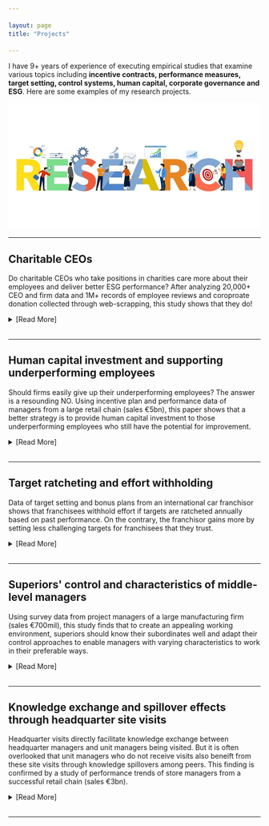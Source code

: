 ```yaml
---

layout: page
title: "Projects"

---
```

<link rel="stylesheet" href="/assets/css/res.css">

I have 9+ years of experience of executing empirical studies that examine various topics including **incentive contracts, performance measures, target setting, control systems, human capital, corporate governance and ESG**. Here are some examples of my research projects. 
<div class="container">
<img class="container_img" src="/images/research.jpeg">
</div>
<hr>

## Charitable CEOs
<div class="headline">Do charitable CEOs who take positions in charities care more about their employees and deliver better ESG performance? After analyzing 20,000+ CEO and firm data and 1M+ records of employee reviews and coroproate donation collected through web-scrapping, this study shows that they do! 
</div>

<p></p>
<details>
    <summary>[Read More]</summary>
    <img style="border: 0px solid; width: 180px; height: 180px; float:left; padding:0px 30px 100px 0px" src="/images/charity.jpg" alt="" class="inline-block"> 
    <p>Recently, both firms and individuals face high expectations that they behave responsibly. Not only individuals volunteer for chritable organizations, CEOs have been observed taking up roles as trustees, members or directors at chariatlable organizations as well. By analyzing data on CEO and firm characteristics, 1M+ employee reviews on Glassdoor.com, and 1M+ records of corporate donations, this paper studies whether charitable CEOs, those taking positions in charities, behave consistently and ethincally in making corporate decisions.</p>
    <p>Although concerns persist that CEOs engage with charities for enhancing social image, our paper uncovers that charitable CEOs on average are likely prosocial in nature. They invest more in ESG activities and consequently garner appreciation from the employees. Furthermore, charitable CEOs behave responsibly in other corporate matters, such as issuing higher quality financial reports and offering more precise management forecasts to stakeholders.
    </p>
</details>
<br>
<hr>

## Human capital investment and supporting underperforming employees
<div class="headline">Should firms easily give up their underperforming employees? The answer is a resounding NO. Using incentive plan and performance data of managers from a large retail chain (sales €5bn), this paper shows that a better strategy is to provide human capital investment to those underperforming employees who still have the potential for improvement.
</div>

<p></p>
<details>
    <summary>[Read More]</summary>
    <img style="border: 0px solid; width: 180px; height: 160px; float:left; padding:0px 30px 200px 0px" src="/images/human_capital.jpg" alt="" class="inline-block"> 
    <p>Undoubtedly employees are the most valuable assets of an organization. Motivated employees reach new targets, develop innovative products, and dedicate great efforts to realizing company objectives. However, some employees miss the target due to a deficiency in requisite management knowledge and skills despite having the potential for improvement. Studies often suggest to fire underperforming employees, but this suggestion seems over-simplified given that underperformance occurs so often and probably not realistic in practice given the cost of dismissal.</p>
    <p>Using performance data from a successful retail chain, this papers investigates the role of human capital investments in keeping underperfomring employees motivated and helping them improve performance. Our research shows that when employees underperform the targets but outperform their peers, it is beneficial for firms to provide training and mentoring opportunities to these employees, rather than dismiss them. Through such investment in human capital development, underperforming employees can elevate their performance, consequently enhancing a firm's probability of sustaining good performance. 
    </p>
</details>
<br>
<hr>

## Target ratcheting and effort withholding
<div class="headline"> Data of target setting and bonus plans from an international car franchisor shows that franchisees withhold effort if targets are ratcheted annually based on past performance. On the contrary, the franchisor gains more by setting less challenging targets for franchisees that they trust. 
</div>

<p></p>
<details>
    <summary>[Read More]</summary>
    <img style="border: 0px solid; width: 180px; height: 120px; float:left; padding:0px 30px 260px 0px" src="/images/target.png" alt="" class="inline-block"> 
    <p>Setting targets for employees serves multiple purposes, including encouraging high levels of effort, directing employees' behaviors, providing monetary rewards and evaluating performance. However, firms may neglect the fact that continuous target ratcheting results in reduced employee efforts. Such strategic behaviors occur because employees recognize that strong perfomrance leads to even more difficult targets in the future. As a preemptive measure, employees choose to withhold efforts now to avoid significant target rathceting in the following period, to increase their chance of meeting future targets. <br></p>
    <p>We collected incentive and performance data from car franchisor and franchisees and found that effort withholding exists among franchisees. The franchisor can mitigate this issue by constraining target ratcheting, so that franchisees do not need to hide their performance potential to influence future targets. But less target ratcheting may be associated with lower effort. This paper also shows that franchisees who are consistently committed to their work and outperforming their peers will continue to exert high efforts even if targets are less challenging. Therefore limited target ratcheting yields a win-win situation for the firm and the committed agents. The pay of these franchisees is insured and the franchisor benefits from high efforts of these franchisees.   
    </p>
</details>
<br>
<hr>

## Superiors' control and characteristics of middle-level managers
 <div class="headline"> Using survey data from project managers of a large manufacturing firm (sales €700mil), this study finds that to create an appealing working environment, superiors should know their subordinates well and adapt their control approaches to enable managers with varying characteristics to work in their preferable ways.
 </div>

<p></p>
<details>
    <summary>[Read More]</summary>
    <img style="border: 0px solid; width: 180px; height: 160px; float:left; padding:0px 30px 260px 0px" src="/images/office.png" alt="" class="inline-block"> 
    <p>Being the connection between upper management and front-line employees, middle-level managers hold significant importance for firms. As managers differ in characteristics and hence prefer diverse working styles, applying the same control approach may not incentivize all the managers to work at their best. To gain a deeper understanding, this project collected survey data from middle-level project managers, together with information on the proejcts they operated. In particular, we look into two characteristics of middle-level managers: conformity and originality. Conformative managers comply with established rules, reducing the conflicts in the workforce. While original managers are inclined to explore new ideas, proving benefits for tackling challenging tasks.</p>
    <p>This project finds that superiors know their subordiantes sufficiently well and adapt their controls accordingly. Conformative managers discuss more frequently with superiors and these talks are mostly initiated by the managers themselves. These discussions assure comformative managers that their decisions align with the firm's objectives. In contrast, original managers are assigned more complicated tasks and also have more discussions with superiors but the discussions are often requested by superiors. These controls mitigate the chances that original managers take risky steps and allow supeiors to closely follow the project progress. The findings suggest that controls can be more effective by consiering the characteristics of middle-level managers.
    </p>
</details>
<br>
<hr>

## Knowledge exchange and spillover effects through headquarter site visits
 <div class="headline"> Headquarter visits directly facilitate knowledge exchange between headquarter managers and unit managers being visited. But it is often overlooked that unit managers who do not receive visits also beneift from these site visits through knowledge spillovers among peers. This finding is confirmed by a study of performance trends of store managers from a successful retail chain (sales €3bn).
 </div>

<p></p>
<details>
    <summary>[Read More]</summary>
    <img style="border: 0px solid; width: 180px; height: 160px; float:left; padding:0px 30px 140px 0px" src="/images/knowledge.jpeg" alt="" class="inline-block"> 
    <p>The practice of headquarters' visits to local units is a common strategy implemented by organizations to facilitate knowledge transfer. During these visits, headquarter managers can share their knowldge and assist local managers via face-to-face communications and on-site training. Leveraging on operational data from a chain firm, 
    this study first confirm that local managers who receive visits indeed enhance performance through improved management practices. </p>
    <p>Additionally, this study suggests that local managers that are not visited by headquarter managers but are located close to those who are visited experience performance improvement as well following the visits. This is attributed to the fact that these managers can learn from their peers' examples of improved management practices. Overall, site visits do not only benefit local managers via direct knowledge exchange between headquarter managers and unit managers, but also indirectly help local managers who do not receive visits through knowledge spillover among peers.  
    </p>
</details>
<br>
<hr>

